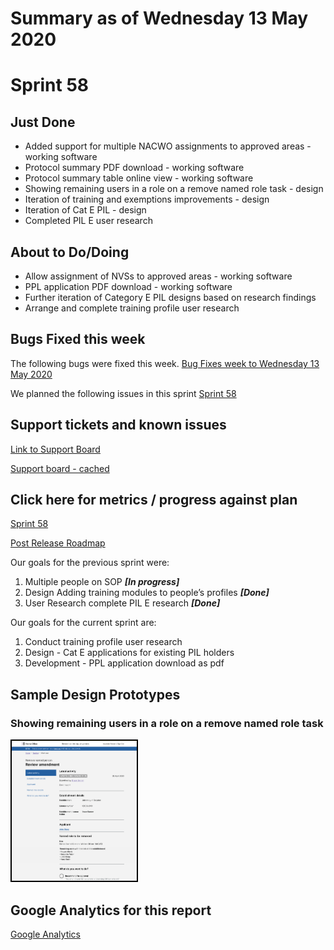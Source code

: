 # Summary as of Wednesday 13 May 2020 

# Sprint 58

## Just Done
* Added support for multiple NACWO assignments to approved areas - working software
* Protocol summary PDF download - working software
* Protocol summary table online view - working software
* Showing remaining users in a role on a remove named role task - design
* Iteration of training and exemptions improvements - design
* Iteration of Cat E PIL - design
* Completed PIL E user research

## About to Do/Doing
* Allow assignment of NVSs to approved areas - working software
* PPL application PDF download - working software
* Further iteration of Category E PIL designs based on research findings
* Arrange and complete training profile user research

## Bugs Fixed this week
The following bugs were fixed this week.
[Bug Fixes week to Wednesday 13 May 2020](graphs/bugs13052020.png)

We planned the following issues in this sprint 
[Sprint 58](graphs/sprint13052020.png)

## Support tickets and known issues
[Link to Support Board](https://collaboration.homeoffice.gov.uk/jira/secure/RapidBoard.jspa?rapidView=1717&selectedIssue=ASSB-253)

[Support board - cached](graphs/supportBoard13052020.png)

## Click here for metrics / progress against plan
[Sprint 58](graphs/progress13052020.png)

[Post Release Roadmap](graphs/roadmap13052020.png)

Our goals for the previous sprint were:
1. Multiple people on SOP ***[In progress]***
2. Design Adding training modules to people’s profiles ***[Done]***
3. User Research complete PIL E research ***[Done]***

Our goals for the current sprint are:
1. Conduct training profile user research 
2. Design - Cat E applications for existing PIL holders 
3. Development - PPL application download as pdf

## Sample Design Prototypes
### Showing remaining users in a role on a remove named role task
<a href="graphs/proto1_13052020.png"><img src="graphs/proto1_13052020.png" alt="HTML5 Icon" width="200" style="border:2px solid black"></a>
<br>


## Google Analytics for this report
[Google Analytics](graphs/GA13052020.png)


